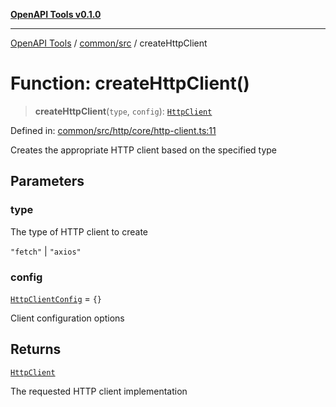 [**OpenAPI Tools v0.1.0**](../../../README.md)

***

[OpenAPI Tools](../../../modules.md) / [common/src](../README.md) / createHttpClient

# Function: createHttpClient()

> **createHttpClient**(`type`, `config`): [`HttpClient`](../interfaces/HttpClient.md)

Defined in: [common/src/http/core/http-client.ts:11](https://github.com/Arthurmtro/openapi-tools/blob/0ec5b52fff16ef5ddecd361e9df5c625e089b42f/packages/common/src/http/core/http-client.ts#L11)

Creates the appropriate HTTP client based on the specified type

## Parameters

### type

The type of HTTP client to create

`"fetch"` | `"axios"`

### config

[`HttpClientConfig`](../interfaces/HttpClientConfig.md) = `{}`

Client configuration options

## Returns

[`HttpClient`](../interfaces/HttpClient.md)

The requested HTTP client implementation
